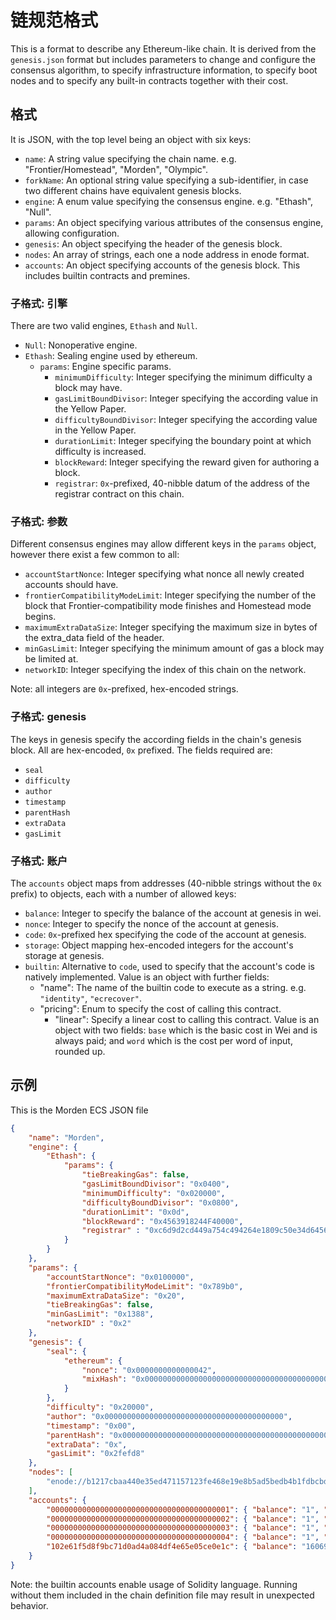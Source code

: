 # 链规范格式

This is a format to describe any Ethereum-like chain. It is derived from the `genesis.json` format but includes parameters to change and configure the consensus algorithm, to specify infrastructure information, to specify boot nodes and to specify any built-in contracts together with their cost.

## 格式

It is JSON, with the top level being an object with six keys:

- `name`: A string value specifying the chain name. e.g. "Frontier/Homestead", "Morden", "Olympic".
- `forkName`: An optional string value specifying a sub-identifier, in case two different chains have equivalent genesis blocks.
- `engine`: A enum value specifying the consensus engine. e.g. "Ethash", "Null".
- `params`: An object specifying various attributes of the consensus engine, allowing configuration.
- `genesis`: An object specifying the header of the genesis block.
- `nodes`: An array of strings, each one a node address in enode format.
- `accounts`: An object specifying accounts of the genesis block. This includes builtin contracts and premines.

### 子格式: 引擎

There are two valid engines, `Ethash` and `Null`.

- `Null`: Nonoperative engine.
- `Ethash`: Sealing engine used by ethereum.
  - `params`: Engine specific params.
    - `minimumDifficulty`: Integer specifying the minimum difficulty a block may have.
    - `gasLimitBoundDivisor`: Integer specifying the according value in the Yellow Paper.
    - `difficultyBoundDivisor`: Integer specifying the according value in the Yellow Paper.
    - `durationLimit`: Integer specifying the boundary point at which difficulty is increased.
    - `blockReward`: Integer specifying the reward given for authoring a block.
    - `registrar`: `0x`-prefixed, 40-nibble datum of the address of the registrar contract on this chain.

### 子格式: 参数

Different consensus engines may allow different keys in the `params` object, however there exist a few common to all:

- `accountStartNonce`: Integer specifying what nonce all newly created accounts should have.
- `frontierCompatibilityModeLimit`: Integer specifying the number of the block that Frontier-compatibility mode finishes and Homestead mode begins.
- `maximumExtraDataSize`: Integer specifying the maximum size in bytes of the extra_data field of the header.
- `minGasLimit`: Integer specifying the minimum amount of gas a block may be limited at.
- `networkID`: Integer specifying the index of this chain on the network.

Note: all integers are `0x`-prefixed, hex-encoded strings.

### 子格式: genesis

The keys in genesis specify the according fields in the chain's genesis block. All are hex-encoded, `0x` prefixed. The fields required are:

- `seal`
- `difficulty`
- `author`
- `timestamp`
- `parentHash`
- `extraData`
- `gasLimit`

### 子格式: 账户

The `accounts` object maps from addresses (40-nibble strings without the `0x` prefix) to objects, each with a number of allowed keys:

- `balance`: Integer to specify the balance of the account at genesis in wei.
- `nonce`: Integer to specify the nonce of the account at genesis.
- `code`: `0x`-prefixed hex specifying the code of the account at genesis.
- `storage`: Object mapping hex-encoded integers for the account's storage at genesis.
- `builtin`: Alternative to `code`, used to specify that the account's code is natively implemented. Value is an object with further fields:
  - "name": The name of the builtin code to execute as a string. e.g. `"identity"`, `"ecrecover"`.
  - "pricing": Enum to specify the cost of calling this contract.
    - "linear": Specify a linear cost to calling this contract. Value is an object with two fields: `base` which is the basic cost in Wei and is always paid; and `word` which is the cost per word of input, rounded up.

## 示例

This is the Morden ECS JSON file

```json
{
	"name": "Morden",
	"engine": {
		"Ethash": {
			"params": {
				"tieBreakingGas": false,
				"gasLimitBoundDivisor": "0x0400",
				"minimumDifficulty": "0x020000",
				"difficultyBoundDivisor": "0x0800",
				"durationLimit": "0x0d",
				"blockReward": "0x4563918244F40000",
				"registrar" : "0xc6d9d2cd449a754c494264e1809c50e34d64562b"
			}
		}
	},
	"params": {
		"accountStartNonce": "0x0100000",
		"frontierCompatibilityModeLimit": "0x789b0",
		"maximumExtraDataSize": "0x20",
		"tieBreakingGas": false,
		"minGasLimit": "0x1388",
		"networkID" : "0x2"
	},
	"genesis": {
		"seal": {
			"ethereum": {
				"nonce": "0x0000000000000042",
				"mixHash": "0x0000000000000000000000000000000000000000000000000000000000000000"
			}
		},
		"difficulty": "0x20000",
		"author": "0x0000000000000000000000000000000000000000",
		"timestamp": "0x00",
		"parentHash": "0x0000000000000000000000000000000000000000000000000000000000000000",
		"extraData": "0x",
		"gasLimit": "0x2fefd8"
	},
	"nodes": [
		"enode://b1217cbaa440e35ed471157123fe468e19e8b5ad5bedb4b1fdbcbdab6fb2f5ed3e95dd9c24a22a79fdb2352204cea207df27d92bfd21bfd41545e8b16f637499@104.44.138.37:30303"
	],
	"accounts": {
		"0000000000000000000000000000000000000001": { "balance": "1", "nonce": "1048576", "builtin": { "name": "ecrecover", "pricing": { "linear": { "base": 3000, "word": 0 } } } },
		"0000000000000000000000000000000000000002": { "balance": "1", "nonce": "1048576", "builtin": { "name": "sha256", "pricing": { "linear": { "base": 60, "word": 12 } } } },
		"0000000000000000000000000000000000000003": { "balance": "1", "nonce": "1048576", "builtin": { "name": "ripemd160", "pricing": { "linear": { "base": 600, "word": 120 } } } },
		"0000000000000000000000000000000000000004": { "balance": "1", "nonce": "1048576", "builtin": { "name": "identity", "pricing": { "linear": { "base": 15, "word": 3 } } } },
		"102e61f5d8f9bc71d0ad4a084df4e65e05ce0e1c": { "balance": "1606938044258990275541962092341162602522202993782792835301376", "nonce": "1048576" }
	}
}
```
Note: the builtin accounts enable usage of Solidity language.  Running without them included in the chain definition file may result in unexpected behavior.
